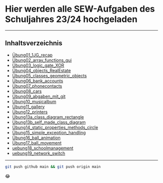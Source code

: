 
# Hier werden alle SEW-Aufgaben des Schuljahres 23/24 hochgeladen

---

## Inhaltsverzeichnis

- [Übung01_1JG_recap](uebung01_1JG_recap)
- [Übung02_array_functions_gui](uebung02_array_functions_gui)
- [Übung03_logic_gate_XOR](uebung03_logic_gate_XOR)
- [Übung04_objects_RealEstate](uebung04_objects_realEstate)
- [Übung05_classes_geometric_objects](uebung05_classes_geometric_objects)
- [Übung06_bank_accounts](uebung06_bank_accounts)
- [Übung07_phonecontacts](uebung07_phonecontacts)
- [Übung08_cars](uebung08_cars)
- [Übung09_abgaben_mit_git](uebung09_abgabe_mit_git)
- [Übung10_musicalbum](uebung10_musicalbum)
- [Übung11_gallery](uebung11_gallery)
- [Übung12_printers](uebung12_printers)
- [Übung13a_class_diagram_rectangle](uebung13a_class_diagram_rectangle)
- [Übung13b_self_made_class_diagram](uebung13b_self_made_class_diagram)
- [Übung14_static_properties_methods_circle](uebung14_static_properties_methods_circle)
- [Übung15_simple_exception_handling](uebung15_simple_exception_handling)
- [Übung16_ball_animation](uebung16_ball_animation)
- [Übung17_ball_movement](uebung17_ball_movement)
- [uebung18_schoolmanagement](uebung18_schoolmanagement)
- [uebung19_network_switch](uebung19_network_switch)

---

```Bash
git push github main && git push origin main
```

:joy:
